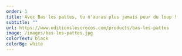 ```yaml
---
order: 1
title: Avec Bas les pattes, tu n'auras plus jamais peur du loup !
subtitle: ""
url: https://www.editionslescrocos.com/products/bas-les-pattes
image: /images/bas-les-pattes.jpg
colorText: black
colorBg: white
---
```

